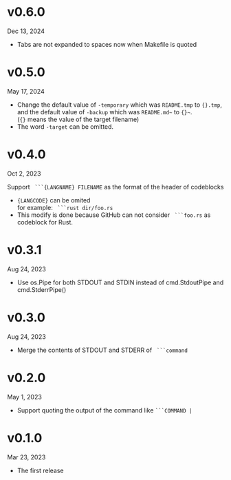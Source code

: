 v0.6.0
======
Dec 13, 2024

- Tabs are not expanded to spaces now when Makefile is quoted

v0.5.0
======
May 17, 2024

- Change the default value of `-temporary` which was `README.tmp` to `{}.tmp`,  
  and the default value of `-backup` which was  `README.md~` to `{}~`.  
  (`{}` means the value of the target filename)
- The word `-target` can be omitted.

v0.4.0
=======
Oct 2, 2023

Support ` ```{LANGNAME} FILENAME` as the format of the header of codeblocks

- `{LANGCODE}` can be omited  
    for example: ` ```rust dir/foo.rs`
- This modify is done because GitHub can not consider ` ```foo.rs` as codeblock for Rust.

v0.3.1
=======
Aug 24, 2023

- Use os.Pipe for both STDOUT and STDIN instead of cmd.StdoutPipe and cmd.StderrPipe()

v0.3.0
=======
Aug 24, 2023

- Merge the contents of STDOUT and STDERR of ` ```command`

v0.2.0
=======
May 1, 2023

+ Support quoting the output of the command like `` ```COMMAND | ``

v0.1.0
=======
Mar 23, 2023

+ The first release
